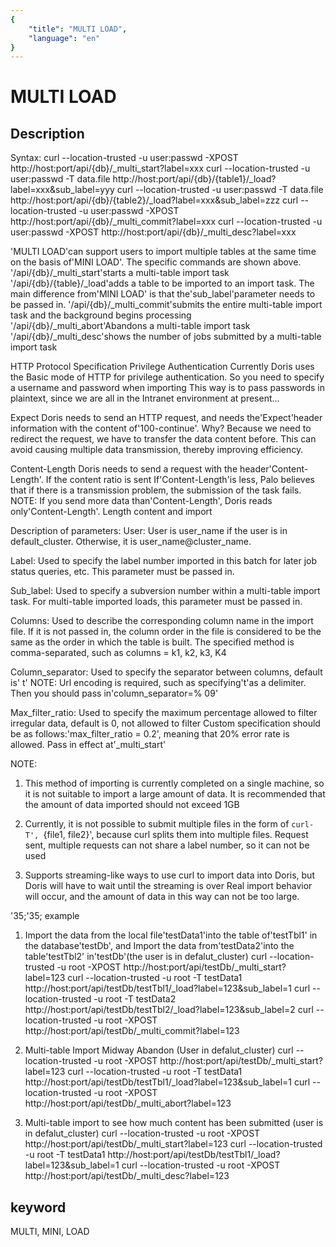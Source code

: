 ```yaml
---
{
    "title": "MULTI LOAD",
    "language": "en"
}
---
```


<!-- 
Licensed to the Apache Software Foundation (ASF) under one
or more contributor license agreements.  See the NOTICE file
distributed with this work for additional information
regarding copyright ownership.  The ASF licenses this file
to you under the Apache License, Version 2.0 (the
"License"); you may not use this file except in compliance
with the License.  You may obtain a copy of the License at

  http://www.apache.org/licenses/LICENSE-2.0

Unless required by applicable law or agreed to in writing,
software distributed under the License is distributed on an
"AS IS" BASIS, WITHOUT WARRANTIES OR CONDITIONS OF ANY
KIND, either express or implied.  See the License for the
specific language governing permissions and limitations
under the License.
-->

# MULTI LOAD
## Description

Syntax:
curl --location-trusted -u user:passwd -XPOST http://host:port/api/{db}/_multi_start?label=xxx
curl --location-trusted -u user:passwd -T data.file http://host:port/api/{db}/{table1}/_load?label=xxx\&sub_label=yyy
curl --location-trusted -u user:passwd -T data.file http://host:port/api/{db}/{table2}/_load?label=xxx\&sub_label=zzz
curl --location-trusted -u user:passwd -XPOST http://host:port/api/{db}/_multi_commit?label=xxx
curl --location-trusted -u user:passwd -XPOST http://host:port/api/{db}/_multi_desc?label=xxx

'MULTI LOAD'can support users to import multiple tables at the same time on the basis of'MINI LOAD'. The specific commands are shown above.
'/api/{db}/_multi_start'starts a multi-table import task
'/api/{db}/{table}/_load'adds a table to be imported to an import task. The main difference from'MINI LOAD' is that the'sub_label'parameter needs to be passed in.
'/api/{db}/_multi_commit'submits the entire multi-table import task and the background begins processing
'/api/{db}/_multi_abort'Abandons a multi-table import task
'/api/{db}/_multi_desc'shows the number of jobs submitted by a multi-table import task

HTTP Protocol Specification
Privilege Authentication Currently Doris uses the Basic mode of HTTP for privilege authentication. So you need to specify a username and password when importing
This way is to pass passwords in plaintext, since we are all in the Intranet environment at present...

Expect Doris needs to send an HTTP request, and needs the'Expect'header information with the content of'100-continue'.
Why? Because we need to redirect the request, we have to transfer the data content before.
This can avoid causing multiple data transmission, thereby improving efficiency.

Content-Length Doris needs to send a request with the header'Content-Length'. If the content ratio is sent
If'Content-Length'is less, Palo believes that if there is a transmission problem, the submission of the task fails.
NOTE: If you send more data than'Content-Length', Doris reads only'Content-Length'.
Length content and import

Description of parameters:
User: User is user_name if the user is in default_cluster. Otherwise, it is user_name@cluster_name.

Label: Used to specify the label number imported in this batch for later job status queries, etc.
This parameter must be passed in.

Sub_label: Used to specify a subversion number within a multi-table import task. For multi-table imported loads, this parameter must be passed in.

Columns: Used to describe the corresponding column name in the import file.
If it is not passed in, the column order in the file is considered to be the same as the order in which the table is built.
The specified method is comma-separated, such as columns = k1, k2, k3, K4

Column_separator: Used to specify the separator between columns, default is' t'
NOTE: Url encoding is required, such as specifying't'as a delimiter.
Then you should pass in'column_separator=% 09'

Max_filter_ratio: Used to specify the maximum percentage allowed to filter irregular data, default is 0, not allowed to filter
Custom specification should be as follows:'max_filter_ratio = 0.2', meaning that 20% error rate is allowed.
Pass in effect at'_multi_start'

NOTE:
1. This method of importing is currently completed on a single machine, so it is not suitable to import a large amount of data.
It is recommended that the amount of data imported should not exceed 1GB

2. Currently, it is not possible to submit multiple files in the form of `curl-T', `{file1, file2}', because curl splits them into multiple files.
Request sent, multiple requests can not share a label number, so it can not be used

3. Supports streaming-like ways to use curl to import data into Doris, but Doris will have to wait until the streaming is over
Real import behavior will occur, and the amount of data in this way can not be too large.

'35;'35; example

1. Import the data from the local file'testData1'into the table of'testTbl1' in the database'testDb', and
Import the data from'testData2'into the table'testTbl2' in'testDb'(the user is in defalut_cluster)
curl --location-trusted -u root -XPOST http://host:port/api/testDb/_multi_start?label=123
curl --location-trusted -u root -T testData1 http://host:port/api/testDb/testTbl1/_load?label=123\&sub_label=1
curl --location-trusted -u root -T testData2 http://host:port/api/testDb/testTbl2/_load?label=123\&sub_label=2
curl --location-trusted -u root -XPOST http://host:port/api/testDb/_multi_commit?label=123

2. Multi-table Import Midway Abandon (User in defalut_cluster)
curl --location-trusted -u root -XPOST http://host:port/api/testDb/_multi_start?label=123
curl --location-trusted -u root -T testData1 http://host:port/api/testDb/testTbl1/_load?label=123\&sub_label=1
curl --location-trusted -u root -XPOST http://host:port/api/testDb/_multi_abort?label=123

3. Multi-table import to see how much content has been submitted (user is in defalut_cluster)
curl --location-trusted -u root -XPOST http://host:port/api/testDb/_multi_start?label=123
curl --location-trusted -u root -T testData1 http://host:port/api/testDb/testTbl1/_load?label=123\&sub_label=1
curl --location-trusted -u root -XPOST http://host:port/api/testDb/_multi_desc?label=123

## keyword
MULTI, MINI, LOAD
